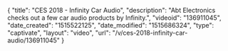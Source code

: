 {
    "title": "CES 2018 - Infinity Car Audio",
    "description": "Abt Electronics checks out a few car audio products by Infinity.",
    "videoid": "136911045",
    "date_created": "1515522125",
    "date_modified": "1515686324",
    "type": "captivate",
    "layout": "video",
    "url": "\/v\/ces-2018-infinity-car-audio\/136911045"
}